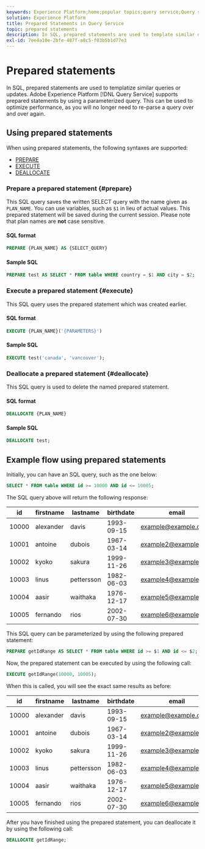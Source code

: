 ```yaml
---
keywords: Experience Platform;home;popular topics;query service;Query service;prepared statements;prepared;sql;
solution: Experience Platform
title: Prepared Statements in Query Service
topic: prepared statements
description: In SQL, prepared statements are used to template similar queries or updates. Adobe Experience Platform Query Service supports prepared statements by using a parameterized query.
exl-id: 7ee4a10e-2bfe-487f-a8c5-f03b5b1d77e3
---
```

# Prepared statements

In SQL, prepared statements are used to templatize similar queries or updates. Adobe Experience Platform [!DNL Query Service] supports prepared statements by using a parameterized query. This can be used to optimize performance, as you will no longer need to re-parse a query over and over again.

## Using prepared statements

When using prepared statements, the following syntaxes are supported:

- [PREPARE](#prepare)
- [EXECUTE](#execute)
- [DEALLOCATE](#deallocate)

### Prepare a prepared statement {#prepare}

This SQL query saves the written SELECT query with the name given as `PLAN_NAME`. You can use variables, such as `$1` in lieu of actual values. This prepared statement will be saved during the current session. Please note that plan names are **not** case sensitive.

#### SQL format

```sql
PREPARE {PLAN_NAME} AS {SELECT_QUERY}
``` 

#### Sample SQL

```sql
PREPARE test AS SELECT * FROM table WHERE country = $1 AND city = $2;
```

### Execute a prepared statement {#execute}

This SQL query uses the prepared statement which was created earlier. 

#### SQL format

```sql
EXECUTE {PLAN_NAME}('{PARAMETERS}')
```

#### Sample SQL

```sql
EXECUTE test('canada', 'vancouver');
```

### Deallocate a prepared statement {#deallocate}

This SQL query is used to delete the named prepared statement.

#### SQL format

```sql
DEALLOCATE {PLAN_NAME}
```

#### Sample SQL

```sql
DEALLOCATE test;
```

## Example flow using prepared statements

Initially, you can have an SQL query, such as the one below:

```sql
SELECT * FROM table WHERE id >= 10000 AND id <= 10005;
```

The SQL query above will return the following response:

|id | firstname | lastname | birthdate | email  | city | country|
|--- | --------- | -------- | --------- | ----- | ------- | ---- |
|10000 | alexander | davis | 1993-09-15 | example@example.com | Vancouver | Canada |
|10001 | antoine | dubois | 1967-03-14 | example2@example.com | Paris | France|
|10002 | kyoko | sakura | 1999-11-26 | example3@example.com | Tokyo | Japan|
|10003 | linus | pettersson | 1982-06-03 | example4@example.com | Stockholm | Sweden|
|10004 | aasir | waithaka | 1976-12-17 | example5@example.com | Nairobi | Kenya|
|10005 | fernando | rios | 2002-07-30 | example6@example.com | Santiago | Chile|

This SQL query can be parameterized by using the following prepared statement:

```sql
PREPARE getIdRange AS SELECT * FROM table WHERE id >= $1 AND id <= $2; 
```

Now, the prepared statement can be executed by using the following call:

```sql
EXECUTE getIdRange(10000, 10005);
```

When this is called, you will see the exact same results as before:

|id | firstname | lastname | birthdate | email  | city | country|
|--- | --------- | -------- | --------- | ----- | ------- | ---- |
|10000 | alexander | davis | 1993-09-15 | example@example.com | Vancouver | Canada |
|10001 | antoine | dubois | 1967-03-14 | example2@example.com | Paris | France|
|10002 | kyoko | sakura | 1999-11-26 | example3@example.com | Tokyo | Japan|
|10003 | linus | pettersson | 1982-06-03 | example4@example.com | Stockholm | Sweden|
|10004 | aasir | waithaka | 1976-12-17 | example5@example.com | Nairobi | Kenya|
|10005 | fernando | rios | 2002-07-30 | example6@example.com | Santiago | Chile|

After you have finished using the prepared statement, you can deallocate it by using the following call:

```sql
DEALLOCATE getIdRange;
```
